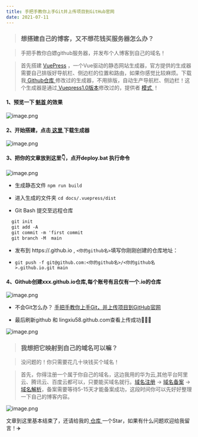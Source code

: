 ```yaml
---
title: 手把手教你上手Git并上传项目到GitHub官网
date: 2021-07-11
---
```


>### 想搭建自己的博客，又不想花钱买服务器怎么办？

>手把手教你白嫖github服务器，并发布个人博客到自己的域名！

>首先搭建  [VuePress](https://v1.vuepress.vuejs.org/zh/) ，一个Vue驱动的静态网站生成器，官方提供的生成器需要自己排版好导航栏、侧边栏的位置和路由，如果你感觉比较麻烦。下载我[ Github仓库 ](https://github.com/kuishou68/Vuejs/tree/main/blog)修改过的生成器，不用排版，自动生产导航栏、侧边栏！这个生成器是通过[ Vuepress1.0版本](https://v1.vuepress.vuejs.org/zh/guide/)修改过的，提供者 [模式 ](https://yanwenyao.com/) ！

#### 1、预览一下  [魁首 ](https://blog.lijianlin.com.cn/)的效果

![image.png](https://p6-juejin.byteimg.com/tos-cn-i-k3u1fbpfcp/9a0860ca519f485a8f7bcbdc03b8f4ee~tplv-k3u1fbpfcp-watermark.image)

#### 2、开始搭建，点击[ 这里 ](https://github.com/kuishou68/Vuejs/tree/main/blog) 下载生成器

![image.png](https://p6-juejin.byteimg.com/tos-cn-i-k3u1fbpfcp/542a53556ed64956b2cc828b8398b8fc~tplv-k3u1fbpfcp-watermark.image)

#### 3、把你的文章放到这里👇，点开deploy.bat 执行命令

![image.png](https://p3-juejin.byteimg.com/tos-cn-i-k3u1fbpfcp/c4ae5fe23c3c42c6b7d20426b4e7bd6f~tplv-k3u1fbpfcp-watermark.image)
- 生成静态文件 `npm run build`

- 进入生成的文件夹 `cd docs/.vuepress/dist`

- Git Bash 提交至远程仓库  
```markdown
  git init
  git add -A
  git commit -m 'first commit
  git branch -M  main
```

- 发布到 https://<USERNAME>.github.io , `<你的github名>`填写你刚刚创建的仓库地址：

- `git push -f git@github.com:<你的github名>/<你的github名>.github.io.git main `

#### 4、Github创建xxx.github.io仓库,每个账号有且仅有一个.io的仓库

![image.png](https://p6-juejin.byteimg.com/tos-cn-i-k3u1fbpfcp/e720176773e544dfb127fdfd1ed6879b~tplv-k3u1fbpfcp-watermark.image)

- 不会Git怎么办？ [ 手把手教你上手Git，并上传项目到GitHub官网 ](https://juejin.cn/post/6982903794694651935)

- 最后刷新github 和 lingxiu58.github.com查看上传成功🎉🎉🎉

![image.png](https://p9-juejin.byteimg.com/tos-cn-i-k3u1fbpfcp/69c972fdb3d44e82bde56bc281bd7638~tplv-k3u1fbpfcp-watermark.image)

>### 我想把它映射到自己的域名可以嘛？

>没问题的！你只需要花几十块钱买个域名！

>首先，你得注册一个属于你自己的域名，这边我用的华为云,其他平台阿里云、腾讯云、百度云都可以，只要能买域名就行。[域名注册](https://www.huaweicloud.com/product/domain/search.html) -> [域名备案](https://beian.huaweicloud.com/) -> [域名解析](https://support.huaweicloud.com/productdesc-dns/zh-cn_topic_0035920135.html)，备案需要等待5-15天才能备案成功，这段时间你可以先好好整理一下自己的博客内容。

![image.png](https://p3-juejin.byteimg.com/tos-cn-i-k3u1fbpfcp/d7f500556b364249beee601109486a48~tplv-k3u1fbpfcp-watermark.image)

文章到这里基本结束了，还请给我的[ 仓库 ](https://github.com/kuishou68/Vuejs)一个Star，如果有什么问题欢迎给我留言！✈️